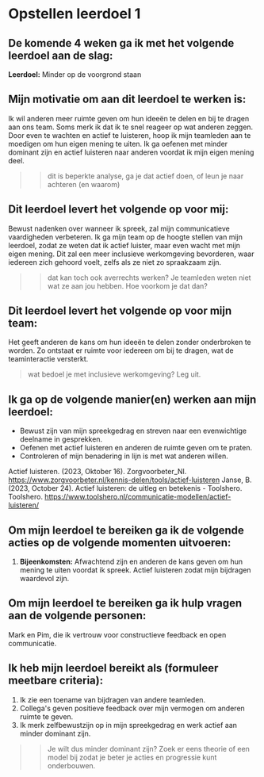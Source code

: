 
# Opstellen leerdoel 1

## De komende 4 weken ga ik met het volgende leerdoel aan de slag: 

**Leerdoel:** Minder op de voorgrond staan

## Mijn motivatie om aan dit leerdoel te werken is:

Ik wil anderen meer ruimte geven om hun ideeën te delen en bij te dragen aan ons team. Soms merk ik dat ik te snel reageer op wat anderen zeggen. Door even te wachten en actief te luisteren, hoop ik mijn teamleden aan te moedigen om hun eigen mening te uiten. Ik ga oefenen met minder dominant zijn en actief luisteren naar anderen voordat ik mijn eigen mening deel.
>> dit is beperkte analyse, ga je dat actief doen, of leun je naar achteren (en waarom)

## Dit leerdoel levert het volgende op voor mij:

Bewust nadenken over wanneer ik spreek, zal mijn communicatieve vaardigheden verbeteren. Ik ga mijn team op de hoogte stellen van mijn leerdoel, zodat ze weten dat ik actief luister, maar even wacht met mijn eigen mening. Dit zal een meer inclusieve werkomgeving bevorderen, waar iedereen zich gehoord voelt, zelfs als ze niet zo spraakzaam zijn.
>> dat kan toch ook averrechts werken? Je teamleden weten niet wat ze aan jou hebben. Hoe voorkom je dat dan?

## Dit leerdoel levert het volgende op voor mijn team:

Het geeft anderen de kans om hun ideeën te delen zonder onderbroken te worden. Zo ontstaat er ruimte voor iedereen om bij te dragen, wat de teaminteractie versterkt.
> wat bedoel je met inclusieve werkomgeving? Leg uit.

## Ik ga op de volgende manier(en) werken aan mijn leerdoel:

- Bewust zijn van mijn spreekgedrag en streven naar een evenwichtige deelname in gesprekken.
- Oefenen met actief luisteren en anderen de ruimte geven om te praten.
- Controleren of mijn benadering in lijn is met wat anderen willen.

Actief luisteren. (2023, Oktober 16). Zorgvoorbeter_Nl. https://www.zorgvoorbeter.nl/kennis-delen/tools/actief-luisteren
Janse, B. (2023, October 24). Actief luisteren: de uitleg en betekenis - Toolshero. Toolshero. https://www.toolshero.nl/communicatie-modellen/actief-luisteren/
>> 

## Om mijn leerdoel te bereiken ga ik de volgende acties op de volgende momenten uitvoeren:

1. **Bijeenkomsten:** Afwachtend zijn en anderen de kans geven om hun mening te uiten voordat ik spreek. Actief luisteren zodat mijn bijdragen waardevol zijn.

## Om mijn leerdoel te bereiken ga ik hulp vragen aan de volgende personen:

Mark en Pim, die ik vertrouw voor constructieve feedback en open communicatie.

## Ik heb mijn leerdoel bereikt als (formuleer meetbare criteria):

1. Ik zie een toename van bijdragen van andere teamleden.
2. Collega's geven positieve feedback over mijn vermogen om anderen ruimte te geven.
3. Ik merk zelfbewustzijn op in mijn spreekgedrag en werk actief aan minder dominant zijn.

>> Je wilt dus minder dominant zijn? Zoek er eens theorie of een model bij zodat je beter je acties en progressie kunt onderbouwen. 
